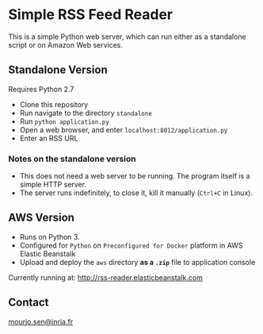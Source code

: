 # Simple RSS Feed Reader

This is a simple Python web server, which can run either as a standalone script or on Amazon Web services.


## Standalone Version

Requires Python 2.7

- Clone this repository
- Run navigate to the directory `standalone`
- Run `python application.py`
- Open a web browser, and enter `localhost:8012/application.py`
- Enter an RSS URL


### Notes on the standalone version
- This does not need a web server to be running. The program itself is a simple HTTP server.
- The server runs indefinitely, to close it, kill it manually (`Ctrl+C` in Linux).


## AWS Version

- Runs on Python 3. 
- Configured for `Python` on `Preconfigured for Docker` platform in AWS Elastic Beanstalk
- Upload and deploy the `aws` directory **as a `.zip`** file to application console

Currently running at: http://rss-reader.elasticbeanstalk.com

## Contact
mourjo.sen@inria.fr